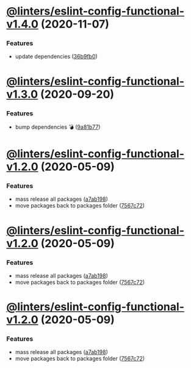 # [@linters/eslint-config-functional-v1.4.0](https://github.com/developer239/linters/compare/@linters/eslint-config-functional-v1.3.0...@linters/eslint-config-functional-v1.4.0) (2020-11-07)


### Features

* update dependencies ([36b9fb0](https://github.com/developer239/linters/commit/36b9fb0e9a51c60a4d527aca9c8e3d5718379b26))

# [@linters/eslint-config-functional-v1.3.0](https://github.com/developer239/linters/compare/@linters/eslint-config-functional-v1.2.0...@linters/eslint-config-functional-v1.3.0) (2020-09-20)


### Features

* bump dependencies 💣 ([9a81b77](https://github.com/developer239/linters/commit/9a81b773be6e80179c959a4672a7e037721bbd5c))

# [@linters/eslint-config-functional-v1.2.0](https://github.com/developer239/linters/compare/@linters/eslint-config-functional-v1.1.0...@linters/eslint-config-functional-v1.2.0) (2020-05-09)


### Features

* mass release all packages ([a7ab198](https://github.com/developer239/linters/commit/a7ab198fe829a1621f9dcb6c4adf04d406331b9e))
* move packages back to packages folder ([7567c72](https://github.com/developer239/linters/commit/7567c72db65a8fbe356e72fe59d8ba2c64e13305))

# [@linters/eslint-config-functional-v1.2.0](https://github.com/developer239/linters/compare/@linters/eslint-config-functional-v1.1.0...@linters/eslint-config-functional-v1.2.0) (2020-05-09)


### Features

* mass release all packages ([a7ab198](https://github.com/developer239/linters/commit/a7ab198fe829a1621f9dcb6c4adf04d406331b9e))
* move packages back to packages folder ([7567c72](https://github.com/developer239/linters/commit/7567c72db65a8fbe356e72fe59d8ba2c64e13305))

# [@linters/eslint-config-functional-v1.2.0](https://github.com/developer239/linters/compare/@linters/eslint-config-functional-v1.1.0...@linters/eslint-config-functional-v1.2.0) (2020-05-09)


### Features

* mass release all packages ([a7ab198](https://github.com/developer239/linters/commit/a7ab198fe829a1621f9dcb6c4adf04d406331b9e))
* move packages back to packages folder ([7567c72](https://github.com/developer239/linters/commit/7567c72db65a8fbe356e72fe59d8ba2c64e13305))
